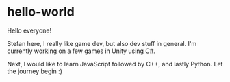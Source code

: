# hello-world

Hello everyone!

Stefan here, I really like game dev, but also dev stuff in general.
I'm currently working on a few games in Unity using C#.

Next, I would like to learn JavaScript followed by C++, and lastly Python.
Let the journey begin :)
